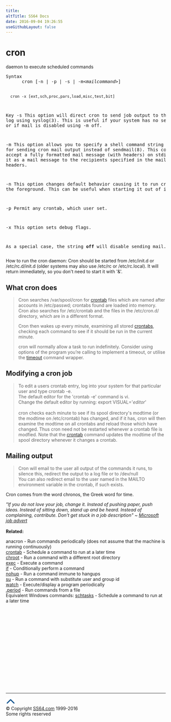 ```yaml
---
title:
altTitle: SS64 Docs
date: 2016-09-04 19:26:55
useGithubLayout: false
---
```

<!-- #BeginLibraryItem "/Library/head_bash.lbi" --><!-- #EndLibraryItem --><h1>cron</h1> 
<p>daemon to execute scheduled commands</p>
<pre>Syntax
      cron [-n | -p | -s | -m&lt;<i>mailcommand</i>&gt;]

      cron -x [ext,sch,proc,pars,load,misc,test,bit] 

Key
   -s  This option will direct cron to send job output to the system log using syslog(3).
       This is useful if your system has no sendmail(8), or if mail is disabled using -m off.

   -m  This option allows you to specify a shell command string to use for sending cron
       mail output instead of sendmail(8). This command must accept a fully formatted mail
       message (with headers) on stdin and send it as a mail message to the recipients
       specified in the mail headers.

   -n  This option changes default behavior causing it to run crond in the foreground.
       This can be useful when starting it out of init.

   -p  Permit any crontab, which user set.

   -x  This option sets debug flags.

   As a special case, the string <b>off</b> will disable sending mail.
</pre>
<p> How to run the cron daemon: Cron should be started from <span class="code">  /etc/init.d or /etc/rc.d/init.d</span> (older systems may also use /etc/rc 
or /etc/rc.local). It will return immediately, so you don't need to start it with '&amp;'.</p>
<h2> What cron does</h2>
<blockquote>
<p> Cron searches<span class="code"> /var/spool/cron</span> for <a href="crontab.html">crontab</a> files which are named after accounts in /etc/passwd; crontabs found are loaded into memory. Cron also searches for /etc/crontab and the files in the /etc/cron.d/ directory, which are in a different format. </p>
<p>Cron then wakes up every minute, examining all stored <a href="crontab.html">crontabs</a>, checking each command to see if it should be run in the current minute.</p>
<p>cron will normally allow a task to run indefinitely. Consider using options of the program you’re calling to implement a timeout, or utilise the <a href="timeout.html">timeout</a> command wrapper.</p>
</blockquote>
<h2> Modifying a cron job</h2>
<blockquote>
<p> To edit a users crontab entry,  log into your system for that particular user and type crontab -e.<br> 
The default editor for the 'crontab -e' command is vi.<br>
Change the default editor by running: <span class="code">export VISUAL='<i>editor</i>'</span><br>
<br>
cron checks each minute to see if its spool directory's modtime (or the modtime on /etc/crontab) has changed, and if it has, cron will then examine the modtime on all crontabs and reload those which have changed. Thus cron need not be restarted whenever a crontab file is modfied. Note that the <a href="crontab.html">crontab</a> command updates the modtime of the spool directory whenever it changes a crontab. </p>
</blockquote>
<h2>Mailing output</h2>
<blockquote>
<p> Cron will email to  the <span class="code">user</span> all output of the commands it runs, to silence this, redirect the output to a log file or to /dev/null<br>
You can also redirect email to the user named in the MAILTO environment variable in the crontab, if such exists. </p>
</blockquote>
<p>Cron comes from the word chronos, the Greek word for time.</p>
<p><span class="quote"><i>"If you do not love your job, change it. Instead of pushing paper, push ideas. Instead of sitting down, stand up and be heard. Instead of complaining, contribute. Don't get stuck in a job description" ~ <a href="http://www.socresonline.org.uk/1/4/1.html">Microsoft job advert</a></i></span> <br>
<br>
<b>Related:</b></p>
<p>anacron - Run commands periodically (does not assume that the machine is running continuously)<br>
<a href="crontab.html">crontab</a> - Schedule a command to run at a later time<br>
<a href="chroot.html">chroot</a> - Run a command with a different root directory<br>
<a href="exec.html">exec</a> - Execute a command<br>
<a href="if.html">if</a> - Conditionally perform a command<br>
<a href="nohup.html">nohup</a> - Run a command immune to hangups<br>
<a href="su.html">su</a> - Run a command with substitute user and group id<br>
<a href="watch.html">watch</a> - Execute/display a program periodically<br>
<a href="source.html">.period</a> - Run commands from a file <br>
Equivalent Windows commands: 
<a href="../nt/schtasks.html">schtasks</a> - Schedule a command to run at a later time</p>
<!-- #BeginLibraryItem "/Library/foot_bash.lbi" --><p>
<!-- bash300 -->
<ins class="adsbygoogle" style="display:inline-block;width:300px;height:250px" data-ad-client="ca-pub-6140977852749469" data-ad-slot="4615356305"></ins>
<script>
(adsbygoogle = window.adsbygoogle || []).push({});
</script></p>
<hr>
<div id="bl" class="footer"><a href="cron.html#"><img src="../images/top.png" width="30" height="22" alt="Back to the Top"></a></div>
<div id="br" class="footer, tagline">© Copyright <a href="http://ss64.com/">SS64.com</a> 1999-2016<br>
Some rights reserved</div><!-- #EndLibraryItem -->

